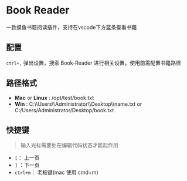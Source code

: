 # Book Reader

一款摸鱼书籍阅读插件，支持在vscode下方蓝条查看书籍

## 配置

`ctrl+,` 弹出设置，搜索 Book-Reader 进行相关设置，使用前需配置书籍路径

## 路径格式

- **Mac** or **Linux** : /opt/test/book.txt
- **Win** : C:\\\Users\\\Administrator\\\Desktop\\\name.txt or C:/Users/Administrator/Desktop/book.txt

## 快捷键

> 输入光标需要处在编辑代码状态才能起作用

- `[`： 上一页
- `]` ：下一页
- `ctrl+m`： 老板键(mac 使用 cmd+m)
